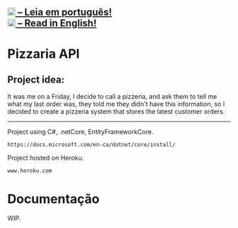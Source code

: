 <img height="18px"  src="https://i.imgur.com/1ubgfmC.png"><a href="README-pt-br.md"> – Leia em português!</a><br/>
<img height="18px"  src="https://i.imgur.com/UrpOBOr.png"><a href="README.md"> – Read in English!</a>
------------------------------------------------------------

# Pizzaria API


## Project idea:

It was me on a Friday, I decide to call a pizzeria, and ask them to tell me what my last order was,
they told me they didn't have this information, so I decided to create a pizzeria system that stores the latest
customer orders.

------------------------------------------------------------

Project using C#, .netCore, EntityFrameworkCore.

```
https://docs.microsoft.com/en-ca/dotnet/core/install/
```

Project hosted on Heroku.

```
www.heroku.com
```

# Documentação

WIP.

